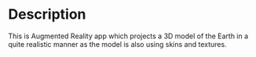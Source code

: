# Description
This is Augmented Reality app which projects a 3D model of the Earth in a quite realistic manner as the model is also using skins and textures.
